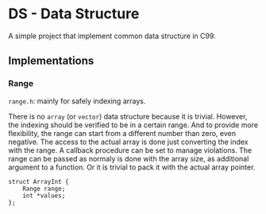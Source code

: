 # DS - Data Structure

A simple project that implement common data structure in C99.

## Implementations

### Range

`range.h`: mainly for safely indexing arrays.

There is no `array` (or `vector`) data structure because it is trivial.
However, the indexing should be verified to be in a certain range.
And to provide more flexibility, the range can start from a different number
than zero, even negative. 
The access to the actual array is done just converting the index with the
range. A callback procedure can be set to manage violations.
The range can be passed as normaly is done with the array size, as additional
argument to a function. Or it is trivial to pack it with the actual array
pointer.

```
struct ArrayInt {
    Range range;
    int *values;
};
```
